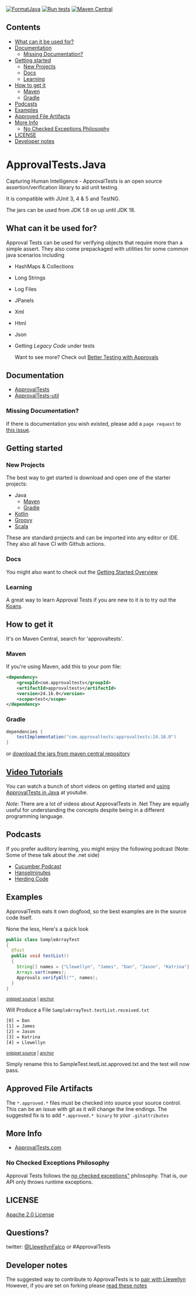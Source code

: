 
[![FormatJava](https://github.com/approvals/ApprovalTests.Java/actions/workflows/formatJava.yml/badge.svg)](https://github.com/approvals/ApprovalTests.Java/actions/workflows/formatJava.yml)
[![Run tests](https://github.com/approvals/ApprovalTests.Java/actions/workflows/test.yml/badge.svg)](https://github.com/approvals/ApprovalTests.Java/actions/workflows/test.yml)
[![Maven Central](https://maven-badges.herokuapp.com/maven-central/com.approvaltests/approvaltests/badge.svg)](https://maven-badges.herokuapp.com/maven-central/com.approvaltests/approvaltests)
<!-- toc -->
## Contents

  * [What can it be used for?](#what-can-it-be-used-for)
  * [Documentation](#documentation)
    * [Missing Documentation?](#missing-documentation)
  * [Getting started](#getting-started)
    * [New Projects](#new-projects)
    * [Docs](#docs)
    * [Learning](#learning)
  * [How to get it](#how-to-get-it)
    * [Maven](#maven)
    * [Gradle](#gradle)
  * [Podcasts](#podcasts)
  * [Examples](#examples)
  * [Approved File Artifacts](#approved-file-artifacts)
  * [More Info](#more-info)
    * [No Checked Exceptions Philosophy](#no-checked-exceptions-philosophy)
  * [LICENSE](#license)
  * [Developer notes](#developer-notes)<!-- endToc -->

# ApprovalTests.Java

Capturing Human Intelligence - ApprovalTests is an open source assertion/verification library to aid unit testing.

It is compatible with JUnit 3, 4 & 5 and TestNG.

The jars can be used from JDK 1.8 on up until JDK 18.

## What can it be used for?

Approval Tests can be used for verifying objects that require more than a simple assert. They also come prepackaged with utilities for some common java scenarios including


- HashMaps & Collections
- Long Strings
- Log Files
- JPanels
- Xml
- Html
- Json
- Getting *Legacy Code* under tests

  Want to see more? Check out [Better Testing with Approvals](https://www.youtube.com/watch?v=QEdpE0chA-s)
  
## Documentation
- [ApprovalTests](/approvaltests/docs/README.md)  
- [ApprovalTests-util](/approvaltests-util/docs/README.md)

### Missing Documentation?
If there is documentation you wish existed, please add a `page request` to [this issue](https://github.com/approvals/ApprovalTests.Java/issues/342).

## Getting started
### New Projects
The best way to get started is download and open one of the starter projects:
* Java
  * [Maven](https://github.com/approvals/approvaltests.java.starterproject)
  * [Gradle](https://github.com/approvals/approvaltests.java.starterproject.gradle)
* [Kotlin](https://github.com/approvals/Approvaltests.Kotlin.StarterProject)
* [Groovy](https://github.com/approvals/Approvaltests.Groovy.StarterProject)
* [Scala](https://github.com/approvals/Approvaltests.Scala.StarterProject)

These are standard projects and can be imported into any editor or IDE.  
They also all have CI with Github actions.

### Docs
You might also want to check out the [Getting Started Overview](approvaltests/docs/tutorials/GettingStarted.md)

### Learning
A great way to learn Approval Tests if you are new to it is to try out the [Koans](https://github.com/approvals/ApprovalTests.java.Koans).

## How to get it
It's on Maven Central, search for 'approvaltests'.

### Maven 
If you're using Maven, add this to your pom file:

``` xml
<dependency>
    <groupId>com.approvaltests</groupId>
    <artifactId>approvaltests</artifactId>
    <version>24.16.0</version>
    <scope>test</scope>
</dependency>
```

### Gradle

```gradle
dependencies {
    testImplementation("com.approvaltests:approvaltests:24.16.0")
}
```

or [download the jars from maven central repository](https://repo1.maven.org/maven2/com/approvaltests/approvaltests/)

[Video Tutorials](https://www.youtube.com/playlist?list=PLFBA98F47156EFAA9&feature=view_all)
---

You can watch a bunch of short videos on getting started and [using ApprovalTests in Java](https://www.youtube.com/playlist?list=PLFBA98F47156EFAA9&feature=view_all) at youtube.

*Note*: There are a lot of videos about ApprovalTests in .Net They are equally useful for understanding the concepts despite being in a different programming language.

## Podcasts

If you prefer auditory learning, you might enjoy the following podcast (Note: Some of these talk about the .net side)

- [Cucumber Podcast](https://cucumber.io/blog/2017/01/26/approval-testing)
- [Hanselminutes](https://www.hanselminutes.com/360/approval-tests-with-llewellyn-falco)
- [Herding Code](https://www.developerfusion.com/media/122649/herding-code-117-llewellyn-falcon-on-approval-tests/)



## Examples

ApprovalTests eats it own dogfood, so the best examples are in the source code itself.

None the less,  Here's a quick look

<!-- snippet: demo -->
<a id='snippet-demo'></a>
```java
public class SampleArrayTest
{
  @Test
  public void testList()
  {
    String[] names = {"Llewellyn", "James", "Dan", "Jason", "Katrina"};
    Arrays.sort(names);
    Approvals.verifyAll("", names);
  }
}
```
<sup><a href='/approvaltests-tests/src/test/java/org/approvaltests/demos/SampleArrayTest.java#L8-L19' title='Snippet source file'>snippet source</a> | <a href='#snippet-demo' title='Start of snippet'>anchor</a></sup>
<!-- endSnippet -->

Will Produce a File `SampleArrayTest.testList.received.txt`
<!-- snippet: /approvaltests-tests/src/test/java/org/approvaltests/demos/SampleArrayTest.testList.approved.txt -->
<a id='snippet-/approvaltests-tests/src/test/java/org/approvaltests/demos/SampleArrayTest.testList.approved.txt'></a>
```txt
[0] = Dan
[1] = James
[2] = Jason
[3] = Katrina
[4] = Llewellyn
```
<sup><a href='/approvaltests-tests/src/test/java/org/approvaltests/demos/SampleArrayTest.testList.approved.txt#L1-L5' title='Snippet source file'>snippet source</a> | <a href='#snippet-/approvaltests-tests/src/test/java/org/approvaltests/demos/SampleArrayTest.testList.approved.txt' title='Start of snippet'>anchor</a></sup>
<!-- endSnippet -->

Simply rename this to SampleTest.testList.approved.txt and the test will now pass.

## Approved File Artifacts


The `*.approved.*` files must be checked into source your source control.
This can be an issue with git as it will change the line endings.
The suggested fix is to add
`*.approved.* binary` to your `.gitattributes`

## More Info

- [ApprovalTests.com](https://approvaltests.com/)

### No Checked Exceptions Philosophy
Approval Tests follows the [no checked exceptions"](approvaltests/docs/explanations/NoCheckedExceptions.md) philosophy. That is, our API only throws runtime exceptions.


## LICENSE
[Apache 2.0 License](http://www.apache.org/licenses/LICENSE-2.0.html)


Questions?
---

twitter: [@LlewellynFalco](https://twitter.com/#!/llewellynfalco) or #ApprovalTests


## Developer notes  

The suggested way to contribute to ApprovalTests is to [pair with Llewellyn](mailto:llewellyn.falco@gmail.com)  
However, if you are set on forking please [read these notes](developer_notes.md)
